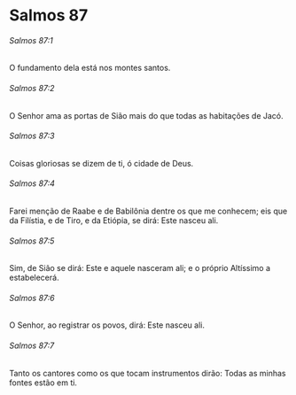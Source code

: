 # Salmos 87

###### Salmos 87:1

O fundamento dela está nos montes santos.

###### Salmos 87:2

O Senhor ama as portas de Sião mais do que todas as habitações de Jacó.

###### Salmos 87:3

Coisas gloriosas se dizem de ti, ó cidade de Deus.

###### Salmos 87:4

Farei menção de Raabe e de Babilônia dentre os que me conhecem; eis que da Filístia, e de Tiro, e da Etiópia, se dirá: Este nasceu ali.

###### Salmos 87:5

Sim, de Sião se dirá: Este e aquele nasceram ali; e o próprio Altíssimo a estabelecerá.

###### Salmos 87:6

O Senhor, ao registrar os povos, dirá: Este nasceu ali.

###### Salmos 87:7

Tanto os cantores como os que tocam instrumentos dirão: Todas as minhas fontes estão em ti.

